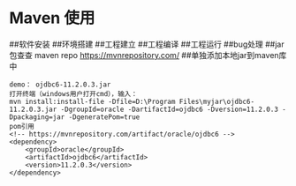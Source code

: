 # Maven 使用

##软件安装
##环境搭建
##工程建立
##工程编译
##工程运行
##bug处理
##jar包查查
maven repo   https://mvnrepository.com/
##单独添加本地jar到maven库中
    
    demo： ojdbc6-11.2.0.3.jar
    打开终端（windows用户打开cmd），输入：
    mvn install:install-file -Dfile=D:\Program Files\myjar\ojdbc6-11.2.0.3.jar -DgroupId=oracle -DartifactId=ojdbc6 -Dversion=11.2.0.3 -Dpackaging=jar -DgeneratePom=true
    pom引用
    <!-- https://mvnrepository.com/artifact/oracle/ojdbc6 -->
    <dependency>
        <groupId>oracle</groupId>
        <artifactId>ojdbc6</artifactId>
        <version>11.2.0.3</version>
    </dependency>
